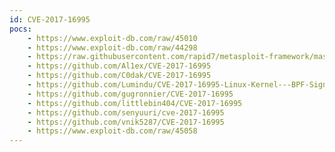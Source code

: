 ```yaml
---
id: CVE-2017-16995
pocs:
    - https://www.exploit-db.com/raw/45010
    - https://www.exploit-db.com/raw/44298
    - https://raw.githubusercontent.com/rapid7/metasploit-framework/master/modules/exploits/linux/local/bpf_sign_extension_priv_esc.rb
    - https://github.com/Al1ex/CVE-2017-16995
    - https://github.com/C0dak/CVE-2017-16995
    - https://github.com/Lumindu/CVE-2017-16995-Linux-Kernel---BPF-Sign-Extension-Local-Privilege-Escalation-
    - https://github.com/gugronnier/CVE-2017-16995
    - https://github.com/littlebin404/CVE-2017-16995
    - https://github.com/senyuuri/cve-2017-16995
    - https://github.com/vnik5287/CVE-2017-16995
    - https://www.exploit-db.com/raw/45058
---
```

